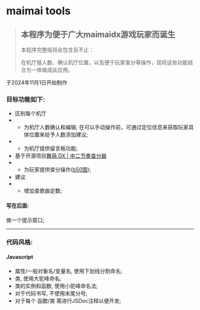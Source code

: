 # maimai tools

> ## **本程序为便于广大maimaidx游戏玩家而诞生**
>
> 
> 本程序完整版将会包含且不止：
>
> 
> 在机厅报人数、确认机厅位置，以及便于玩家查分等操作，现将这些功能结合为一体做成此应用。

于2024年11月1日开始制作


### 目标功能如下:
- 区别每个机厅
- - 为机厅人数确认和编辑; 在可以手动操作前，可通过定位信息来获取玩家具体位置来给予人数添加建议;
- - 为机厅提供留言板功能;
- 基于开源项目[舞萌 DX | 中二节奏查分器](https://www.diving-fish.com/maimaidx/prober/)
- - 为玩家提供查分操作([b50图](https://github.com/Diving-Fish/mai-bot));
- 建议
- - 增加查歌曲定数;


#### 写在后面:
做一个提示窗口;




------------------------------------

### 代码风格:

#### Javascript
- 属性/一般对象名/变量名, 使用下划线分割命名;
- 类, 使用大驼峰命名;
- 类的实例和函数, 使用小驼峰命名法;
- 对于代码书写, 不使用末尾分号;
- 对于每个 函数/类 需进行JSDoc注释以便开发;
